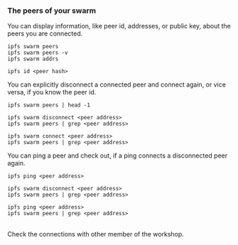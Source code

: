 ### The peers of your swarm

You can display information, like peer id, addresses, or public key, about the peers you are connected.

```
ipfs swarm peers
ipfs swarm peers -v
ipfs swarm addrs

ipfs id <peer hash>
```

You can explicitly disconnect a connected peer and connect again, or vice versa, if you know the peer id.

```
ipfs swarm peers | head -1

ipfs swarm disconnect <peer address>
ipfs swarm peers | grep <peer address>

ipfs swarm connect <peer address>
ipfs swarm peers | grep <peer address>
```

You can ping a peer and check out, if a ping connects a disconnected peer again.

```
ipfs ping <peer address>

ipfs swarm disconnect <peer address>
ipfs swarm peers | grep <peer address>

ipfs ping <peer address>
ipfs swarm peers | grep <peer address>
```

<br>
Check the connections with other member of the workshop.
